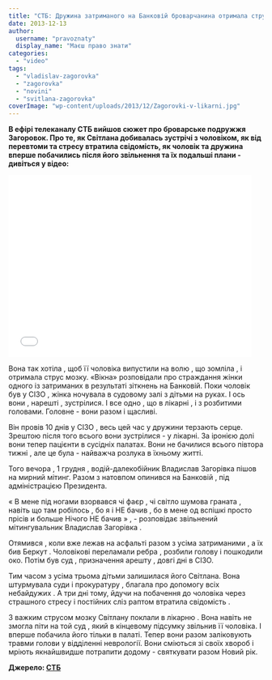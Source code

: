 ```yaml
---
title: "СТБ: Дружина затриманого на Банковій броварчанина отримала струс мозку - ВІДЕО"
date: 2013-12-13
author: 
  username: "pravoznaty"
  display_name: "Маєш право знати"
categories: 
  - "video"
tags: 
  - "vladislav-zagorovka"
  - "zagorovka"
  - "novini"
  - "svitlana-zagorovka"
coverImage: "wp-content/uploads/2013/12/Zagorovki-v-likarni.jpg"
---
```


**В ефірі телеканалу СТБ вийшов сюжет про броварське подружжя Загоровок. Про те, як Світлана добивалась зустрічі з чоловіком, як від перевтоми та стресу втратила свідомість, як чоловік та дружина вперше побачились після його звільнення та їх подальші плани - дивіться у відео:**

<iframe src="//www.youtube.com/embed/sztcQROGtUY" height="360" width="480" allowfullscreen frameborder="0"></iframe>

Вона так хотіла , щоб її чоловіка випустили на волю , що зомліла , і отримала струс мозку. «Вікна» розповідали про страждання жінки одного із затриманих в результаті зіткнень на Банковій. Поки чоловік був у СІЗО , жінка ночувала в судовому залі з дітьми на руках. І ось вони , нарешті , зустрілися. І все одно , що в лікарні , і з розбитими головами. Головне - вони разом і щасливі.

Він провів 10 днів у СІЗО , весь цей час у дружини терзають серце. Зрештою після того всього вони зустрілися - у лікарні. За іронією долі вони тепер пацієнти в сусідніх палатах. Вони не бачилися всього півтора тижні , але це була - найважча розлука в їхньому житті.

Того вечора , 1 грудня , водій-далекобійник Владислав Загорівка пішов на мирний мітинг. Разом з натовпом опинився на Банковій , під адміністрацією Президента.

« В мене під ногами взорвався чі фаєр , чі світло шумова граната , навіть що там робілось , бо я і НЕ бачив , бо в мене од вспішкі просто прісів и больше Нічого НЕ бачив » , - розповідає звільнений мітингувальник Владислав Загорівка .

Отямився , коли вже лежав на асфальті разом з усіма затриманими , а їх бив Беркут . Чоловікові переламали ребра , розбили голову і пошкодили око. Потім був суд , призначення арешту , довгі дні в СІЗО.

Тим часом з усіма трьома дітьми залишилася його Світлана. Вона штурмувала суди і прокуратуру , благала про допомогу всіх небайдужих . А три дні тому, йдучи на побачення до чоловіка через страшного стресу і постійних сліз раптом втратила свідомість .

З важким струсом мозку Світлану поклали в лікарню . Вона навіть не змогла піти на той суд , який в кінцевому підсумку звільнив її чоловіка. І вперше побачила його тільки в палаті. Тепер вони разом заліковують травми голови у відділенні неврології. Вони сміються зі своїх хвороб і мріють якнайшвидше потрапити додому - святкувати разом Новий рік.

**Джерело: [СТБ](http://vikna.stb.ua/news/2013/12/12/142214/)**
